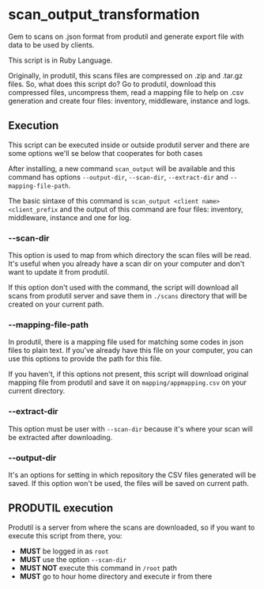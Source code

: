 # scan_output_transformation
Gem to scans on .json format from produtil and generate export file with data to be used by clients.

This script is in Ruby Language.

Originally, in produtil, this scans files are compressed on .zip and .tar.gz files. So, what does this script do? Go to
produtil, download this compressed files, uncompress them, read a mapping file to help on .csv generation and create four
files: inventory, middleware, instance and logs.


## Execution

This script can be executed inside or outside produtil server and there are some options we'll se below that cooperates 
for both cases

After installing, a new command `scan_output` will be available and this command has options `--output-dir`, `--scan-dir`, 
`--extract-dir` and `--mapping-file-path`.

The basic sintaxe of this command is `scan_output <client name> <client_prefix` and the output of this command are four
files: inventory, middleware, instance and one for log.

### --scan-dir

This option is used to map from which directory the scan files will be read. It's useful when you already have a scan dir
on your computer and don't want to update it from produtil.

If this option don't used with the command, the script will download all scans from produtil server and save them in `./scans`
directory that will be created on your current path.

### --mapping-file-path

In produtil, there is a mapping file used for matching some codes in json files to plain text. If you've already have this file
on your computer, you can use this options to provide the path for this file. 

If you haven't, if this options not present, this script will download original mapping file from produtil and save it on 
`mapping/appmapping.csv` on your current directory.

### --extract-dir

This option must be user with `--scan-dir` because it's where your scan will be extracted after downloading. 

### --output-dir

It's an options for setting in which repository the CSV files generated will be saved. If this option won't be used, the files
will be saved on current path.


## PRODUTIL execution

Produtil is a server from where the scans are downloaded, so if you want to execute this script from there, you:
* **MUST** be logged in as `root`
* **MUST** use the option `--scan-dir`
* **MUST NOT** execute this command in `/root` path
* **MUST** go to hour home directory and execute ir from there
